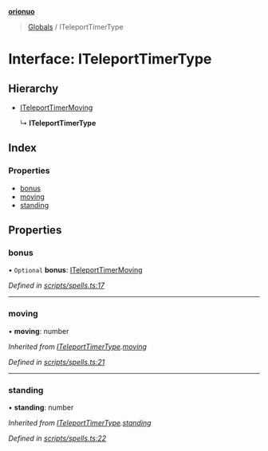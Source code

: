 **[orionuo](../README.md)**

> [Globals](../globals.md) / ITeleportTimerType

# Interface: ITeleportTimerType

## Hierarchy

* [ITeleportTimerMoving](iteleporttimermoving.md)

  ↳ **ITeleportTimerType**

## Index

### Properties

* [bonus](iteleporttimertype.md#bonus)
* [moving](iteleporttimertype.md#moving)
* [standing](iteleporttimertype.md#standing)

## Properties

### bonus

• `Optional` **bonus**: [ITeleportTimerMoving](iteleporttimermoving.md)

*Defined in [scripts/spells.ts:17](https://github.com/msviha/orionuo/blob/8a6e7bf/src/scripts/spells.ts#L17)*

___

### moving

•  **moving**: number

*Inherited from [ITeleportTimerType](iteleporttimertype.md).[moving](iteleporttimertype.md#moving)*

*Defined in [scripts/spells.ts:21](https://github.com/msviha/orionuo/blob/8a6e7bf/src/scripts/spells.ts#L21)*

___

### standing

•  **standing**: number

*Inherited from [ITeleportTimerType](iteleporttimertype.md).[standing](iteleporttimertype.md#standing)*

*Defined in [scripts/spells.ts:22](https://github.com/msviha/orionuo/blob/8a6e7bf/src/scripts/spells.ts#L22)*
